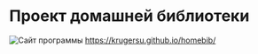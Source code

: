 Проект домашней библиотеки
=============================

![Сайт программы](https://github.com/krugersu/homebib/tree/master/pic/bookshelf.png) https://krugersu.github.io/homebib/
